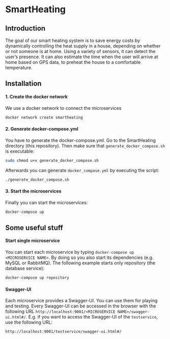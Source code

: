 # SmartHeating

## Introduction
The goal of our smart heating system is to save energy costs by dynamically controlling the heat supply in a house, 
depending on whether or not someone is at home. Using a variety of sensors, it can detect the user’s presence. 
It can also estimate the time when the user will arrive at home based on GPS data, to preheat the house to a comfortable temperature.

## Installation
#### 1. Create the docker network
We use a docker network to connect the microservices
```bash
docker network create smartheating
```
#### 2. Generate docker-compose.yml
You have to generate the docker-compose.yml. Go to the SmartHeating directory (this repository). 
Then make sure that `generate_docker_compose.sh` is executable:
```bash
sudo chmod u+x generate_docker_compose.sh
```
Afterwards you can generate `docker_compose.yml` by executing the script:
```bash
./generate_docker_compose.sh 
```
#### 3. Start the microservices
Finally you can start the microservices: 
```bash
docker-compose up
```

## Some useful stuff
#### Start single microservice
You can start each microservice by typing `docker-compose up <MICROSERVICE NAME>`. By doing so you also start 
its dependencies (e.g. MySQL or RabbitMQ). The following example starts only repository (the database service): 
```bash
docker-compose up repository 
```
#### Swagger-UI
Each microservice provides a Swagger-UI. You can use them for playing and testing. Every Swagger-UI can be accessed 
in the browser with the following URL `http://localhost:9001/<MICROSERVICE NAME>/swagger-ui.html#/`. 
E.g. if you want to access the Swagger-UI of the `testservice`, use the following URL:
```bash
http://localhost:9001/testservice/swagger-ui.html#/
```
